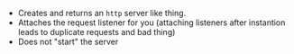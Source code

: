 - Creates and returns an `http` server like thing.
- Attaches the request listener for you (attaching listeners after instantion leads to duplicate requests and bad thing)
- Does not "start" the server
